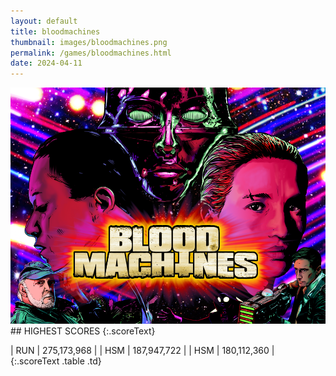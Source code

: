 ```yaml
---
layout: default
title: bloodmachines
thumbnail: images/bloodmachines.png
permalink: /games/bloodmachines.html
date: 2024-04-11
---
```


<img src="../images/bloodmachines.png" class="gameThumbnail img-fluid mx-auto align-middle">
## HIGHEST SCORES
{:.scoreText}

| RUN | 275,173,968 | 
| HSM | 187,947,722 | 
| HSM | 180,112,360 | 
{:.scoreText .table .td}
